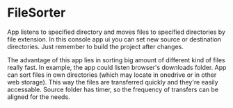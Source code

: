 # FileSorter
App listens to specified directory and moves files to specified directories by file extension.
In this console app ui you can set new source or destination directories. Just remember to build the project after changes.

The advantage of this app lies in sorting big amount of different kind of files really fast. In example, the app could listen browser's downloads folder. App can sort files in own directories (which may locate in onedrive or in other web storage). This way the files are transferred quickly and they're easily accessable. Source folder has timer, so the frequency of transfers can be aligned for the needs. 
